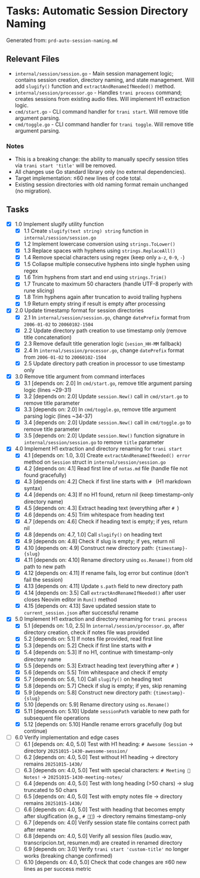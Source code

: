 # Tasks: Automatic Session Directory Naming

Generated from: `prd-auto-session-naming.md`

## Relevant Files

- `internal/session/session.go` - Main session management logic; contains session creation, directory naming, and state management. Will add `slugify()` function and `extractAndRenameIfNeeded()` method.
- `internal/session/processor.go` - Handles `trani process` command; creates sessions from existing audio files. Will implement H1 extraction logic.
- `cmd/start.go` - CLI command handler for `trani start`. Will remove title argument parsing.
- `cmd/toggle.go` - CLI command handler for `trani toggle`. Will remove title argument parsing.

### Notes

- This is a breaking change: the ability to manually specify session titles via `trani start 'title'` will be removed.
- All changes use Go standard library only (no external dependencies).
- Target implementation: ≤60 new lines of code total.
- Existing session directories with old naming format remain unchanged (no migration).

## Tasks

- [x] 1.0 Implement slugify utility function
  - [x] 1.1 Create `slugify(text string) string` function in `internal/session/session.go`
  - [x] 1.2 Implement lowercase conversion using `strings.ToLower()`
  - [x] 1.3 Replace spaces with hyphens using `strings.ReplaceAll()`
  - [x] 1.4 Remove special characters using regex (keep only `a-z`, `0-9`, `-`)
  - [x] 1.5 Collapse multiple consecutive hyphens into single hyphen using regex
  - [x] 1.6 Trim hyphens from start and end using `strings.Trim()`
  - [x] 1.7 Truncate to maximum 50 characters (handle UTF-8 properly with rune slicing)
  - [x] 1.8 Trim hyphens again after truncation to avoid trailing hyphens
  - [x] 1.9 Return empty string if result is empty after processing

- [x] 2.0 Update timestamp format for session directories
  - [x] 2.1 In `internal/session/session.go`, change `datePrefix` format from `2006-01-02` to `20060102-1504`
  - [x] 2.2 Update directory path creation to use timestamp only (remove title concatenation)
  - [x] 2.3 Remove default title generation logic (`sesion_HH-MM` fallback)
  - [x] 2.4 In `internal/session/processor.go`, change `datePrefix` format from `2006-01-02` to `20060102-1504`
  - [x] 2.5 Update directory path creation in processor to use timestamp only

- [x] 3.0 Remove title argument from command interfaces
  - [x] 3.1 [depends on: 2.0] In `cmd/start.go`, remove title argument parsing logic (lines ~29-31)
  - [x] 3.2 [depends on: 2.0] Update `session.New()` call in `cmd/start.go` to remove title parameter
  - [x] 3.3 [depends on: 2.0] In `cmd/toggle.go`, remove title argument parsing logic (lines ~34-37)
  - [x] 3.4 [depends on: 2.0] Update `session.New()` call in `cmd/toggle.go` to remove title parameter
  - [x] 3.5 [depends on: 2.0] Update `session.New()` function signature in `internal/session/session.go` to remove `title` parameter

- [x] 4.0 Implement H1 extraction and directory renaming for `trani start`
  - [x] 4.1 [depends on: 1.0, 3.0] Create `extractAndRenameIfNeeded() error` method on `Session` struct in `internal/session/session.go`
  - [x] 4.2 [depends on: 4.1] Read first line of `notas.md` file (handle file not found gracefully)
  - [x] 4.3 [depends on: 4.2] Check if first line starts with `# ` (H1 markdown syntax)
  - [x] 4.4 [depends on: 4.3] If no H1 found, return nil (keep timestamp-only directory name)
  - [x] 4.5 [depends on: 4.3] Extract heading text (everything after `# `)
  - [x] 4.6 [depends on: 4.5] Trim whitespace from heading text
  - [x] 4.7 [depends on: 4.6] Check if heading text is empty; if yes, return nil
  - [x] 4.8 [depends on: 4.7, 1.0] Call `slugify()` on heading text
  - [x] 4.9 [depends on: 4.8] Check if slug is empty; if yes, return nil
  - [x] 4.10 [depends on: 4.9] Construct new directory path: `{timestamp}-{slug}`
  - [x] 4.11 [depends on: 4.10] Rename directory using `os.Rename()` from old path to new path
  - [x] 4.12 [depends on: 4.11] If rename fails, log error but continue (don't fail the session)
  - [x] 4.13 [depends on: 4.11] Update `s.path` field to new directory path
  - [x] 4.14 [depends on: 3.5] Call `extractAndRenameIfNeeded()` after user closes Neovim editor in `Run()` method
  - [x] 4.15 [depends on: 4.13] Save updated session state to `current_session.json` after successful rename

- [x] 5.0 Implement H1 extraction and directory renaming for `trani process`
  - [x] 5.1 [depends on: 1.0, 2.5] In `internal/session/processor.go`, after directory creation, check if notes file was provided
  - [x] 5.2 [depends on: 5.1] If notes file provided, read first line
  - [x] 5.3 [depends on: 5.2] Check if first line starts with `# `
  - [x] 5.4 [depends on: 5.3] If no H1, continue with timestamp-only directory name
  - [x] 5.5 [depends on: 5.3] Extract heading text (everything after `# `)
  - [x] 5.6 [depends on: 5.5] Trim whitespace and check if empty
  - [x] 5.7 [depends on: 5.6, 1.0] Call `slugify()` on heading text
  - [x] 5.8 [depends on: 5.7] Check if slug is empty; if yes, skip renaming
  - [x] 5.9 [depends on: 5.8] Construct new directory path: `{timestamp}-{slug}`
  - [x] 5.10 [depends on: 5.9] Rename directory using `os.Rename()`
  - [x] 5.11 [depends on: 5.10] Update `sessionPath` variable to new path for subsequent file operations
  - [x] 5.12 [depends on: 5.10] Handle rename errors gracefully (log but continue)

- [ ] 6.0 Verify implementation and edge cases
  - [ ] 6.1 [depends on: 4.0, 5.0] Test with H1 heading: `# Awesome Session` → directory `20251015-1430-awesome-session/`
  - [ ] 6.2 [depends on: 4.0, 5.0] Test without H1 heading → directory remains `20251015-1430/`
  - [ ] 6.3 [depends on: 4.0, 5.0] Test with special characters: `# Meeting 🚀 Notes!` → `20251015-1430-meeting-notes/`
  - [ ] 6.4 [depends on: 4.0, 5.0] Test with long heading (>50 chars) → slug truncated to 50 chars
  - [ ] 6.5 [depends on: 4.0, 5.0] Test with empty notes file → directory remains `20251015-1430/`
  - [ ] 6.6 [depends on: 4.0, 5.0] Test with heading that becomes empty after slugification (e.g., `# 🚀🎉`) → directory remains timestamp-only
  - [ ] 6.7 [depends on: 4.0] Verify session state file contains correct path after rename
  - [ ] 6.8 [depends on: 4.0, 5.0] Verify all session files (audio.wav, transcripcion.txt, resumen.md) are created in renamed directory
  - [ ] 6.9 [depends on: 3.0] Verify `trani start 'custom-title'` no longer works (breaking change confirmed)
  - [ ] 6.10 [depends on: 4.0, 5.0] Check that code changes are ≤60 new lines as per success metric
